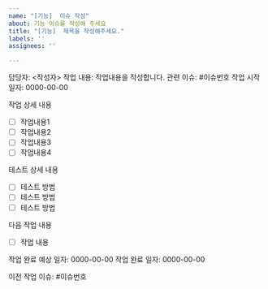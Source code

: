 ```yaml
---
name: "[기능]  이슈 작성"
about: 기능 이슈를 작성해 주세요
title: "[기능]  제목을 작성해주세요."
labels: ''
assignees: ''

---
```


담당자: <작성자>
작업 내용: 작업내용을 작성합니다.
관련 이슈: #이슈번호
작업 시작 일자: 0000-00-00

작업 상세 내용

- [ ] 작업내용1
- [ ] 작업내용2
- [ ] 작업내용3
- [ ] 작업내용4

테스트 상세 내용

- [ ] 테스트 방법
- [ ] 테스트 방법
- [ ] 테스트 방법

다음 작업 내용

- [ ] 작업 내용

작업 완료 예상 일자: 0000-00-00
작업 완료 일자: 0000-00-00

이전 작업 이슈: #이슈번호
